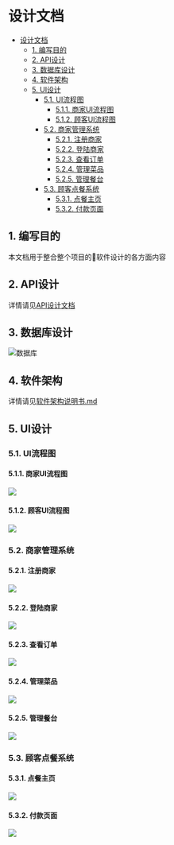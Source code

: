 # 设计文档

<!-- TOC depthFrom:2 -->

- [设计文档](#)
    - [1. 编写目的](#1)
    - [2. API设计](#2-api)
    - [3. 数据库设计](#3)
    - [4. 软件架构](#4)
    - [5. UI设计](#5-ui)
        - [5.1. UI流程图](#51-ui)
            - [5.1.1. 商家UI流程图](#511-ui)
            - [5.1.2. 顾客UI流程图](#512-ui)
        - [5.2. 商家管理系统](#52)
            - [5.2.1. 注册商家](#521)
            - [5.2.2. 登陆商家](#522)
            - [5.2.3. 查看订单](#523)
            - [5.2.4. 管理菜品](#524)
            - [5.2.5. 管理餐台](#525)
        - [5.3. 顾客点餐系统](#53)
            - [5.3.1. 点餐主页](#531)
            - [5.3.2. 付款页面](#532)

<!-- /TOC -->

## 1. 编写目的
本文档用于整合整个项目的软件设计的各方面内容

## 2. API设计
详情请见[API设计文档](API%20Design/总览.md)

## 3. 数据库设计
![数据库](Database%20Design/好吃易点系统数据库设计.png)

## 4. 软件架构
详情请见[软件架构说明书.md](Software%20Architecture%20Document/软件架构说明书.md)

## 5. UI设计
### 5.1. UI流程图
#### 5.1.1. 商家UI流程图
![](UI%20Flow/merchant%20UI%20flow.png)
#### 5.1.2. 顾客UI流程图
![](UI%20Flow/customer%20UI%20flow.png)
### 5.2. 商家管理系统
#### 5.2.1. 注册商家
![](UI%20Design/商家管理系统-Web2.0/商家管理系统_注册商家用例_UI设计.png)
#### 5.2.2. 登陆商家
![](UI%20Design/商家管理系统-Web2.0/商家管理系统_登陆商家用例_UI设计.png)
#### 5.2.3. 查看订单
![](UI%20Design/商家管理系统-Web2.0/商家管理系统_查看订单用例_UI设计.png)
#### 5.2.4. 管理菜品
![](UI%20Design/商家管理系统-Web2.0/商家管理系统_管理菜品用例_UI设计.png)
#### 5.2.5. 管理餐台
![](UI%20Design/商家管理系统-Web2.0/商家管理系统_管理餐台用例_UI设计.png)
### 5.3. 顾客点餐系统
#### 5.3.1. 点餐主页
![](UI%20Design/顾客点餐系统-微信小程序/实现页面截图/点餐主页.png)
#### 5.3.2. 付款页面
![](UI%20Design/顾客点餐系统-微信小程序/实现页面截图/付款页面.png)
